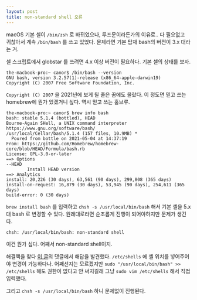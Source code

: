 ```yaml
---
layout: post
title: non-standard shell 오류
---
```


macOS 기본 셸이 `/bin/zsh` 로 바뀌었으나, 루프문이라든가의 이유로.. 다 필요없고 귀찮아서 계속 `/bin/bash` 를 쓰고 있었다. 문제라면 기본 탑재 bash의 버전이 3.x 대라는 거.

셸 스크립트에서 globstar 를 쓰려면 4.x 이상 버전이 필요하다. 기본 셸의 상태를 보자.

```
the-macbook-pro:~ canor$ /bin/bash --version
GNU bash, version 3.2.57(1)-release (x86_64-apple-darwin19)
Copyright (C) 2007 Free Software Foundation, Inc.
```

`Copyright (C) 2007` 을 2021년에 보게 될 줄은 꿈에도 몰랐다. 이 정도면 믿고 쓰는 homebrew에 뭔가 있겠거니 싶다. 역시 믿고 쓰는 홈브류.

```
the-macbook-pro:~ canor$ brew info bash
bash: stable 5.1.4 (bottled), HEAD
Bourne-Again SHell, a UNIX command interpreter
https://www.gnu.org/software/bash/
/usr/local/Cellar/bash/5.1.4 (157 files, 10.9MB) *
  Poured from bottle on 2021-05-04 at 14:37:19
From: https://github.com/Homebrew/homebrew-core/blob/HEAD/Formula/bash.rb
License: GPL-3.0-or-later
==> Options
--HEAD
        Install HEAD version
==> Analytics
install: 20,226 (30 days), 63,561 (90 days), 299,808 (365 days)
install-on-request: 16,879 (30 days), 53,945 (90 days), 254,611 (365 days)
build-error: 0 (30 days)
```

`brew install bash` 를 입력하고 `chsh -s /usr/local/bin/bash` 해서 기본 셸을 5.x 대 bash 로 변경할 수 있다. 원래대로라면 순조롭게 진행이 되어야하지만 문제가 생긴다.

```
chsh: /usr/local/bin/bash: non-standard shell
```

이건 뭔가 싶다. 어째서 non-standard shell이지.

해결책을 찾다 [이 글](https://yoonandro.tistory.com/83)의 댓글에서 해답을 발견했다. `/etc/shells` 에 셸 위치를 넣어주어야 변경이 가능하다나. 어째선지는 모르겠지만 `sudo "/usr/local/bin/bash" >> /etc/shells` 해도 권한이 없다고 안 써지길래 그냥 `sudo vim /etc/shells` 해서 직접 입력했다. 

그리고 `chsh -s /usr/local/bin/bash` 하니 문제없이 진행된다.